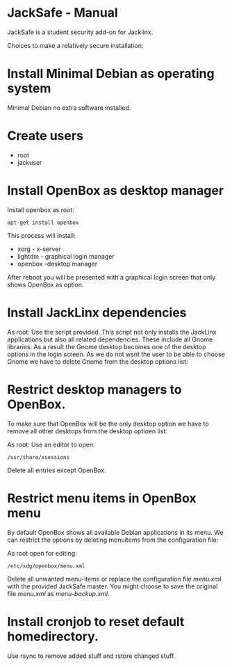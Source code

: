# JackSafe - Manual

JackSafe is a student security add-on for Jacklinx.

Choices to make a relatively secure installation:

# Install Minimal Debian as operating system
Minimal Debian no extra software installed.

# Create users
- root
- jackuser

# Install OpenBox as desktop manager

Install openbox as root:

```
apt-get install openbox
```

This process will install:
- xorg - x-server
- lightdm - graphical login manager
- openbox -desktop manager

After reboot you will be presented with a graphical login screen that only shows OpenBox as option. 

# Install JackLinx dependencies

As root: Use the script provided.
This script not only installs the JackLinx applications but also all related dependencies. These include all Gnome libraries. As a result the Gnome desktop becomes one of the desktop options in the login screen.
As we do not wsnt the user to be able to choose Gnome we have to delete Gnome from the desktop options list:

# Restrict desktop managers to OpenBox.

To make sure that OpenBox will be the only desktop option we have to remove all other desktops from the desktop optioen list:

As root: Use an editor to open:

```
/usr/share/xsessions
```

Delete all entries except OpenBox.

# Restrict menu items in OpenBox menu
By default OpenBox shows all available Debian applications in its menu. We can restrict the options by deleting menuitems from the configuration file:

As root open for editing:

```
/etc/xdg/openbox/menu.xml
```
Delete all unwanted menu-items or replace the configuration file *menu.xml* with the provided JackSafe master.
You might choose to save the original file *menu.xml* as *menu-backup.xml*.

# Install cronjob to reset default homedirectory.

Use rsync to remove added stuff and rstore changed stuff.



 



